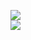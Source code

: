[![](https://img.shields.io/badge/Made%20With-Github%20Spray-lightgrey.svg?style=for-the-badge&logo=github)](https://github.com/Annihil/github-spray#8347)  
[![](https://i.imgur.com/2DrTn0Z.gif)](https://github.com/Annihil/github-spray)